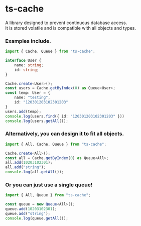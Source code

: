 # ts-cache
A library designed to prevent continuous database access.
<br />
It is stored volatile and is compatible with all objects and types.

### Examples include.
```ts
import { Cache, Queue } from "ts-cache";

interface User {
    name: string;
    id: string;
}

Cache.create<User>();
const users = Cache.getByIndex(0) as Queue<User>;
const temp: User = {
    name: "testing",
    id: "120301203102301203"
}
users.add(temp);
console.log(users.find({ id: "120301203102301203" }))
console.log(users.getAll());
```
### Alternatively, you can design it to fit all objects.
```ts
import { All, Cache, Queue } from "ts-cache";

Cache.create<All>();
const all = Cache.getByIndex(0) as Queue<All>;
all.add(10203102301);
all.add("string");
console.log(all.getAll());
```
### Or you can just use a single queue!
```ts
import { All, Queue } from "ts-cache";

const queue = new Queue<All>();
queue.add(10203102301);
queue.add("string");
console.log(queue.getAll());
```
